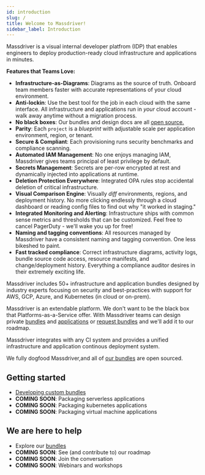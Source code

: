 ```yaml
---
id: introduction
slug: /
title: Welcome to Massdriver!
sidebar_label: Introduction
---
```


Massdriver is a visual internal developer platfrom (IDP) that enables engineers to deploy production-ready cloud infrastructure and applications in minutes.

**Features that Teams Love:**

* **Infrastructure-as-Diagrams**: Diagrams as the source of truth. Onboard team members faster with accurate representations of your cloud environment.
* **Anti-lockin**: Use the best tool for the job in each cloud with the same interface. All infrastructure and applications run in _your_ cloud account - walk away anytime without a migration process.
* **No black boxes**: Our bundles and design docs are all [open source.](https://github.com/massdriver-cloud)
* **Parity**: Each `project` is a _blueprint_ with adjustable scale per application environment, region, or tenant.
* **Secure & Compliant**: Each provisioning runs security benchmarks and compliance scanning.
* **Automated IAM Management**: No one enjoys managing IAM, Massdriver gives teams principal of least privilege by default.
* **Secrets Management**: Secrets are per-row encrypted at rest and dynamically injected into applications at runtime.
* **Deletion Protection Everywhere**: Integrated OPA rules stop accidental deletion of critical infrastructure.
* **Visual Comparison Engine**: Visually _diff_ environments, regions, and deployment history. No more clicking endlessly through a cloud dashboard or reading config files to find out why "it worked in staging."
* **Integrated Monitoring and Alerting**: Infrastructure ships with common sense metrics and thresholds that can be customized. Feel free to cancel PagerDuty - we'll wake you up for free!
* **Naming and tagging conventions**: All resources managed by Massdriver have a consistent naming and tagging convention. One less bikeshed to paint.
* **Fast tracked compliance**: Correct infrastructure diagrams, activity logs, bundle source code access, resource manifests, and change/deployment history. Everything a compliance auditor desires in their extremely exciting life.

Massdriver includes 50+ infrastructure and application bundles designed by industry experts focusing on security and best-practices with support for AWS, GCP, Azure, and Kubernetes (in cloud or on-prem).

Massdriver is an extendable platform. We don't want to be the black box that Platforms-as-a-Service offer. With Massdriver teams can design private [bundles](/bundles) and [applications](/applications) or [request bundles](#TBDLINK) and we'll add it to our roadmap.

Massdriver integrates with any CI system and provides a unified infrastructure and application continous deployment system.

We fully dogfood Massdriver,and all of [our bundles](https://github.com/orgs/massdriver-cloud/repositories?q=&type=all&language=terraform&sort=) are open sourced.

## Getting started

* [Developing custom bundles](/bundles/walk-through)
* **COMING SOON**: Packaging serverless applications
* **COMING SOON**: Packaging kubernetes applications
* **COMING SOON**: Packaging virtual machine applications

## We are here to help

* Explore our [bundles](https://github.com/orgs/massdriver-cloud/repositories?q=&type=all&language=terraform&sort=)
* **COMING SOON**: See (and contribute to) our roadmap
* **COMING SOON**: Join the conversation
* **COMING SOON**: Webinars and workshops
